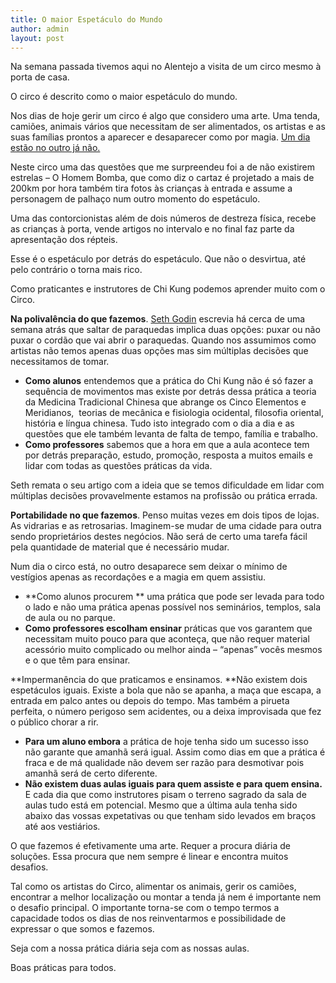 ```yaml
---
title: O maior Espetáculo do Mundo
author: admin
layout: post
---
```

Na semana passada tivemos aqui no Alentejo a visita de um circo mesmo à porta de casa.

O circo é descrito como o maior espetáculo do mundo.

Nos dias de hoje gerir um circo é algo que considero uma arte. Uma tenda, camiões, animais vários que necessitam de ser alimentados, os artistas e as suas famílias prontos a aparecer e desaparecer como por magia. <a href="http://devagar.org/chegar/?p=161" target="_blank">Um dia estão no outro já não. </a>

Neste circo uma das questões que me surpreendeu foi a de não existirem estrelas &#8211; O Homem Bomba, que como diz o cartaz é projetado a mais de 200km por hora também tira fotos às crianças à entrada e assume a personagem de palhaço num outro momento do espetáculo.

Uma das contorcionistas além de dois números de destreza física, recebe as crianças à porta, vende artigos no intervalo e no final faz parte da apresentação dos répteis.

Esse é o espetáculo por detrás do espetáculo. Que não o desvirtua, até pelo contrário o torna mais rico.

Como praticantes e instrutores de Chi Kung podemos aprender muito com o Circo.

**Na polivalência do que fazemos**. <a href="http://sethgodin.typepad.com/" target="_blank">Seth Godin</a> escrevia há cerca de uma semana atrás que saltar de paraquedas implica duas opções: puxar ou não puxar o cordão que vai abrir o paraquedas. Quando nos assumimos como artistas não temos apenas duas opções mas sim múltiplas decisões que necessitamos de tomar.

*   **Como alunos** entendemos que a prática do Chi Kung não é só fazer a sequência de movimentos mas existe por detrás dessa prática a teoria da Medicina Tradicional Chinesa que abrange os Cinco Elementos e Meridianos,  teorias de mecânica e fisiologia ocidental, filosofia oriental, história e língua chinesa. Tudo isto integrado com o dia a dia e as questões que ele também levanta de falta de tempo, família e trabalho.
*   **Como professores** sabemos que a hora em que a aula acontece tem por detrás preparação, estudo, promoção, resposta a muitos emails e lidar com todas as questões práticas da vida.

Seth remata o seu artigo com a ideia que se temos dificuldade em lidar com múltiplas decisões provavelmente estamos na profissão ou prática errada.

**Portabilidade no que fazemos**. Penso muitas vezes em dois tipos de lojas. As vidrarias e as retrosarias. Imaginem-se mudar de uma cidade para outra sendo proprietários destes negócios. Não será de certo uma tarefa fácil pela quantidade de material que é necessário mudar.

Num dia o circo está, no outro desaparece sem deixar o mínimo de vestígios apenas as recordações e a magia em quem assistiu.

*   **Como alunos procurem ** uma prática que pode ser levada para todo o lado e não uma prática apenas possível nos seminários, templos, sala de aula ou no parque.
*   **Como professores escolham ensinar** práticas que vos garantem que necessitam muito pouco para que aconteça, que não requer material acessório muito complicado ou melhor ainda &#8211; &#8220;apenas&#8221; vocês mesmos e o que têm para ensinar.

**Impermanência do que praticamos e ensinamos. **Não existem dois espetáculos iguais. Existe a bola que não se apanha, a maça que escapa, a entrada em palco antes ou depois do tempo. Mas também a pirueta perfeita, o número perigoso sem acidentes, ou a deixa improvisada que fez o público chorar a rir.

*   **Para um aluno embora** a prática de hoje tenha sido um sucesso isso não garante que amanhã será igual. Assim como dias em que a prática é fraca e de má qualidade não devem ser razão para desmotivar pois amanhã será de certo diferente.
*   **Não existem duas aulas iguais para quem assiste e para quem ensina.** E cada dia que como instrutores pisam o terreno sagrado da sala de aulas tudo está em potencial. Mesmo que a última aula tenha sido abaixo das vossas expetativas ou que tenham sido levados em braços até aos vestiários.

O que fazemos é efetivamente uma arte. Requer a procura diária de soluções. Essa procura que nem sempre é linear e encontra muitos desafios.

Tal como os artistas do Circo, alimentar os animais, gerir os camiões, encontrar a melhor localização ou montar a tenda já nem é importante nem o desafio principal. O importante torna-se com o tempo termos a capacidade todos os dias de nos reinventarmos e possibilidade de expressar o que somos e fazemos.

Seja com a nossa prática diária seja com as nossas aulas.

Boas práticas para todos.
